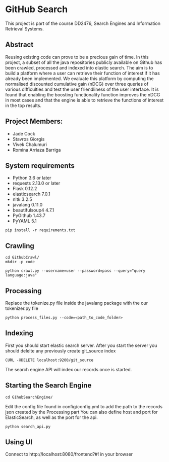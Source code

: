 # GitHub Search

This project is part of the course DD2476, Search Engines and Information Retrieval Systems.

## Abstract 

Reusing existing code can prove to be a precious gain of time. In this project, a subset of all the java repositories publicly available on Github has been crawled, processed and indexed into elastic search. The aim is to build a platform where a user can retrieve their function of interest if it has already been implemented. We evaluate this platform by computing the normalised discounted cumulative gain (nDCG) over three queries of various difficulties and test the user friendliness of the user interface. It is found that enabling the boosting functionality function improves the nDCG in most cases and that the engine is able to retrieve the functions
of interest in the top results.

## Project Members: 
   - Jade Cock
   - Stavros Giorgis
   - Vivek Chalumuri
   - Romina Arriaza Barriga 

## System requirements
   - Python 3.6 or later
   - requests 2.13.0 or later
   - Flask 0.12.2
   - elasticsearch 7.0.1
   - nltk 3.2.5
   - javalang 0.11.0
   - beautifulsoup4 4.7.1
   - PyGithub 1.43.7
   - PyYAML 5.1

```
pip install -r requirements.txt
```

## Crawling
```
cd GithubCrawl/
mkdir -p code

python crawl.py --username=user --password=pass --query="query language:java"
```

## Processing
Replace the tokenize.py file inside the javalang package with the our tokenizer.py file

```
python process_files.py --code=<path_to_code_folder>
```

## Indexing

First you should start elastic search server.
After you start the server you should delelte any previously create git_source index
```
CURL -XDELETE localhost:9200/git_source
```

The search engine API will index our records once is started.
## Starting the Search Engine
```
cd GihubSearchEngine/
```

Edit the config file found in config/config.yml to add the path to the records json created by the Processing part
You can also define host and port for ElasticSearch, as well as the port for the api.

```
python search_api.py
```

## Using UI

Connect to http://localhost:8080/frontend?#! in your browser




